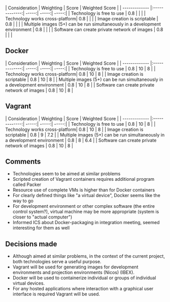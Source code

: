 | Consideration        | Weighting        | Score  | Weighted Score |
| ------------- |:-------------:| -----:| -----:| -----:|
| Technology is free to use | 0.8 | | |
| Technology works cross-platform| 0.8 | | |
| Image creation is scriptable | 0.8 | | |
| Multiple images (5+) can be run simultaneously in a development environment | 0.8 | | |
| Software can create private network of images | 0.8 | | |

Docker
------
| Consideration        | Weighting        | Score  | Weighted Score |
| ------------- |:-------------:| -----:| -----:| -----:|
| Technology is free to use | 0.8 | 10 | 8 |
| Technology works cross-platform| 0.8 | 10 | 8 |
| Image creation is scriptable | 0.8 | 10 | 8 |
| Multiple images (5+) can be run simultaneously in a development environment | 0.8 | 10 | 8 |
| Software can create private network of images | 0.8 | 10 | 8 |

Vagrant
-------
| Consideration        | Weighting        | Score  | Weighted Score |
| ------------- |:-------------:| -----:| -----:| -----:|
| Technology is free to use | 0.8 | 10 | 8 |
| Technology works cross-platform| 0.8 | 10 | 8 |
| Image creation is scriptable | 0.8 | 9 | 7.2 |
| Multiple images (5+) can be run simultaneously in a development environment | 0.8 | 8 | 6.4 |
| Software can create private network of images | 0.8 | 10 | 8 |

Comments
--------
  - Technologies seem to be aimed at similar problems
  - Scripted creation of Vagrant containers requires additional program called Packer
  - Resource use of complete VMs is higher than for Docker containers
  - For clearly defined things like "a virtual device", Docker seems like the way to go
  - For development environment or other complex software (the entire control system?), virtual machine may be more appropriate (system is closer to "actual computer")
  - Informed ICS about Docker-packaging in integration meeting, seemed interesting for them as well

Decisions made
--------------
* Although aimed at similar problems, in the context of the current project, both technologies serve a useful purpose.
* Vagrant will be used for generating images for development environments and projection environments (Nicos) (IBEX).
* Docker will be used to containerize individual or groups of individual virtual devices.
* For any hosted applications where interaction with a graphical user interface is required Vagrant will be used.

